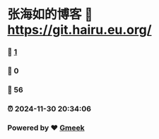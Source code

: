 # 张海如的博客 :link: https://git.hairu.eu.org/ 
### :page_facing_up: [1](https://git.hairu.eu.org//tag.html) 
### :speech_balloon: 0 
### :hibiscus: 56 
### :alarm_clock: 2024-11-30 20:34:06 
### Powered by :heart: [Gmeek](https://github.com/Meekdai/Gmeek)
